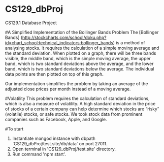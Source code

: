 # CS129_dbProj
CS129.1 Database Project

#A Simplified Implementation of the Bollinger Bands Problem
The [Bollinger Bands] (http://stockcharts.com/school/doku.php?id=chart_school:technical_indicators:bollinger_bands) is a method of analysing stocks. It requires the calculation of a simple moving average and the standard deviation. When plotted on a graph, there will be three bands visible, the middle band, which is the simple moving average, the upper band, which is two standard deviations above the average, and the lower band, which is two standard deviations below the average. The individual data points are then plotted on top of this graph.

Our implementation simplifies the problem by taking an average of the adjusted close prices per month instead of a moving average.

#Volatility
This problem requires the calculation of standard deviations, which is also a measure of volatility. A high standard deviation in the price of stocks of a certain company can help determine which stocks are “risky” (volatile) stocks, or safe stocks. We took stock data from prominent companies such as Facebook, Apple, and Google.


#To start

1. Instantiate mongod instance with dbpath 'CS129_dbProj/test.site/db/data' on port 27011.
2. Open terminal in 'CS129_dbProj/test.site' directory. 
3. Run command 'npm start'.

